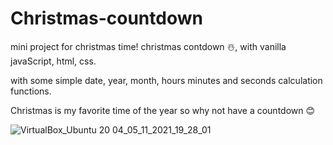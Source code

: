 # Christmas-countdown 


mini project for christmas time! christmas contdown ☃️, with vanilla javaScript, html, css.

with some simple date, year, month, hours minutes and seconds calculation functions.

Christmas is my favorite time of the year so why not have a countdown 😊

![VirtualBox_Ubuntu 20 04_05_11_2021_19_28_01](https://user-images.githubusercontent.com/84042969/140561387-8ed7f48e-9a3c-45cb-a510-1bca4ad51987.png)
